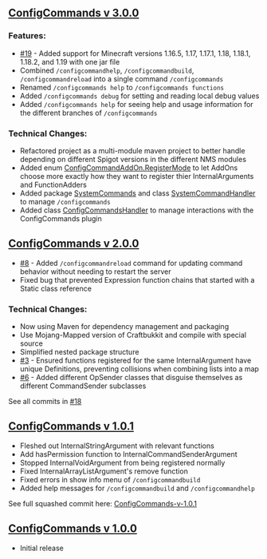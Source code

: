 ## [ConfigCommands v 3.0.0](/Releases/ConfigCommands-3.0.0.jar)
### Features:
- [#19](https://github.com/willkroboth/ConfigCommands/issues/19) - Added support for Minecraft versions 1.16.5, 1.17, 1.17.1, 1.18, 1.18.1, 1.18.2, and 1.19 with one jar file
- Combined `/configcommandhelp`, `/configcommandbuild`, `/configcommandreload` into a single command `/configcommands`
- Renamed `/configcommands help` to `/configcommands functions`
- Added `/configcommands debug` for setting and reading local debug values
- Added `/configcommands help` for seeing help and usage information for the different branches of `/configcommands`

### Technical Changes:
- Refactored project as a multi-module maven project to better handle depending on different Spigot versions in the different NMS modules
- Added enum [ConfigCommandAddOn.RegisterMode](/ConfigCommands-core/src/main/java/me/willkroboth/ConfigCommands/HelperClasses/ConfigCommandAddOn.java#L57) to let AddOns choose more exactly how they want to register thier InternalArguments and FunctionAdders
- Added package [SystemCommands](ConfigCommands-core/src/main/java/me/willkroboth/ConfigCommands/SystemCommands) and class [SystemCommandHandler](ConfigCommands-core/src/main/java/me/willkroboth/ConfigCommands/SystemCommands/SystemCommandHandler.java) to manage `/configcommands`
- Added class [ConfigCommandsHandler](ConfigCommands-core/src/main/java/me/willkroboth/ConfigCommands/ConfigCommandsHandler.java) to manage interactions with the ConfigCommands plugin

## [ConfigCommands v 2.0.0](/Releases/ConfigCommands-2.0.0.jar)
- [#8](https://github.com/willkroboth/ConfigCommands/issues/8) - Added `/configcommandreload` command for updating command behavior without needing to restart the server
- Fixed bug that prevented Expression function chains that started with a Static class reference

### Technical Changes:
- Now using Maven for dependency management and packaging
- Use Mojang-Mapped version of Craftbukkit and compile with special source
- Simplified nested package structure
- [#3](https://github.com/willkroboth/ConfigCommands/issues/3) - Ensured functions registered for the same InternalArgument have unique Definitions, preventing collisions when combining lists into a map
- [#6](https://github.com/willkroboth/ConfigCommands/issues/6) - Added different OpSender classes that disguise themselves as different CommandSender subclasses 

See all commits in [#18](https://github.com/willkroboth/ConfigCommands/pull/18)

## [ConfigCommands v 1.0.1](/Releases/ConfigCommands-1.0.1.jar)
- Fleshed out InternalStringArgument with relevant functions
- Add hasPermission function to InternalCommandSenderArgument
- Stopped InternalVoidArgument from being registered normally
- Fixed InternalArrayListArgument's remove function
- Fixed errors in show info menu of `/configcommandbuild`
- Added help messages for `/configcommandbuild` and `/configcommandhelp`

See full squashed commit here: [ConfigCommands-v-1.0.1](https://github.com/willkroboth/ConfigCommands/commit/5f95d9211ff1c0172487f018e4f9e81f55372397)

## [ConfigCommands v 1.0.0](/Releases/ConfigCommands-1.0.0.jar)  
- Initial release
